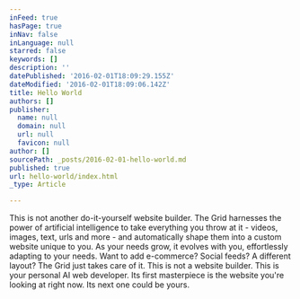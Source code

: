 ```yaml
---
inFeed: true
hasPage: true
inNav: false
inLanguage: null
starred: false
keywords: []
description: ''
datePublished: '2016-02-01T18:09:29.155Z'
dateModified: '2016-02-01T18:09:06.142Z'
title: Hello World
authors: []
publisher:
  name: null
  domain: null
  url: null
  favicon: null
author: []
sourcePath: _posts/2016-02-01-hello-world.md
published: true
url: hello-world/index.html
_type: Article

---
```

This is not another do-it-yourself website builder. The Grid harnesses the power of artificial intelligence to take everything you throw at it - videos, images, text, urls and more - and automatically shape them into a custom website unique to you. As your needs grow, it evolves with you, effortlessly adapting to your needs. Want to add e-commerce? Social feeds? A different layout? The Grid just takes care of it. This is not a website builder. This is your personal AI web developer. Its first masterpiece is the website you're looking at right now. Its next one could be yours.
